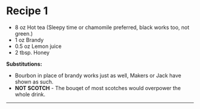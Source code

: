 # Recipe 1 #

- 8 oz Hot tea (Sleepy time or chamomile preferred, black works too, not green.)
- 1 oz Brandy
- 0.5 oz Lemon juice
- 2 tbsp. Honey

**Substitutions:**
 - Bourbon in place of brandy works just as well, Makers or Jack have shown as such.
 - **NOT SCOTCH** - The bouqet of most scotches would overpower the whole drink.

----
